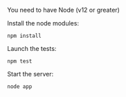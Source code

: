 You need to have Node (v12 or greater)

Install the node modules:

    npm install

Launch the tests:

    npm test

Start the server:

    node app
